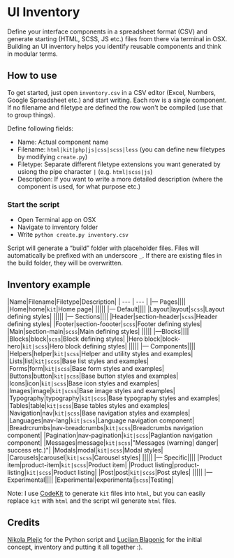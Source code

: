 # UI Inventory
Define your interface components in a spreadsheet format (CSV) and generate starting (HTML, SCSS, JS etc.) files from there via terminal in OSX. Building an UI inventory helps you identify reusable components and think in modular terms.

## How to use

To get started, just open `inventory.csv` in a CSV editor (Excel, Numbers, Google Spreadsheet etc.) and start writing. Each row is a single component. If no filename and filetype are defined the row won't be compiled (use that to group things).

Define following fields:
* Name: Actual component name
* Filename: `html|kit|php|js|css|scss|less` (you can define new filetypes by modifying `create.py`)
* Filetype: Separate different filetype extensions you want generated by usiong the pipe character `|` (e.g. `html|scss|js`)
* Description: If you want to write a more detailed description (where the component is used, for what purpose etc.)

### Start the script
* Open Terminal app on OSX
* Navigate to inventory folder
* Write `python create.py inventory.csv`

Script will generate a “build” folder with placeholder files. Files will automatically be prefixed with an underscore `_`. If there are existing files in the build folder, they will be overwritten.

## Inventory example

|Name|Filename|Filetype|Description|
| --- | --- |
|— Pages||||
|Home|home|`kit`|Home page|
|||||
|— Default||||
|Layout|layout|`scss`|Layout defining styles|
|||||
|— Sections||||
|Header|section-header|`scss`|Header defining styles|
|Footer|section-foooter|`scss`|Footer defining styles|
|Main|section-main|`scss`|Main defining styles|
|||||
|—Blocks||||
|Blocks|block|`scss`|Block defining styles|
|Hero block|block-hero|`kit|scss`|Hero block defining styles|
|||||
|— Components||||
|Helpers|helper|`kit|scss`|Helper and utility styles and examples|
|Lists|list|`kit|scss`|Base list styles and examples|
|Forms|form|`kit|scss`|Base form styles and examples|
|Buttons|button|`kit|scss`|Base button styles and examples|
|Icons|icon|`kit|scss`|Base icon styles and examples|
|Images|image|`kit|scss`|Base image styles and examples|
|Typography|typography|`kit|scss`|Base typography styles and examples|
|Tables|table|`kit|scss`|Base tables styles and examples|
|Navigation|nav|`kit|scss`|Base navigation styles and examples|
|Languages|nav-lang|`kit|scss`|Language navigation component|
|Breadrcrumbs|nav-breadcrumbs|`kit|scss`|Breadcrumbs navigation component|
|Pagination|nav-pagination|`kit|scss`|Pagiantion navigation component|
|Messages|message|`kit|scss`|"Messages (warning| danger| success etc.)"|
|Modals|modal|`kit|scss`|Modal styles|
|Carousels|carousel|`kit|scss`|Carousel styles|
|||||
|— Specific||||
|Product item|product-item|`kit|scss`|Product item|
|Product listing|product-listing|`kit|scss`|Product listing|
|Post|post|`kit|scss`|Post styles|
|||||
|— Experimental||||
|Experimental|experimental|`scss`|Testing|

Note: I use [CodeKit](https://incident57.com/codekit/help.html#kit) to generate `kit` files into `html`, but you can easily replace `kit` with `html` and the script wil generate `html` files.

## Credits

[Nikola Plejic](https://github.com/nikolaplejic) for the Python script and [Lucijan Blagonic](http://polarnorth.org/) for the initial concept, inventory and putting it all together :).